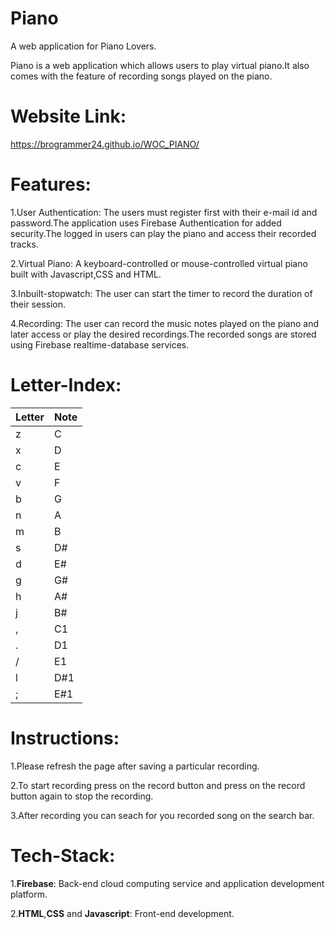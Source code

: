 # Piano
A web application for Piano Lovers.

Piano is a web application which allows users to play virtual piano.It also comes with the feature of recording songs played on the piano.
# Website Link: 
 https://brogrammer24.github.io/WOC_PIANO/
# Features:
1.User Authentication: The users must register first with their e-mail id and password.The application uses Firebase Authentication for added security.The logged in users can play the piano and access their recorded tracks.

2.Virtual Piano: A keyboard-controlled or mouse-controlled virtual piano built with Javascript,CSS and HTML.

3.Inbuilt-stopwatch: The user can start the timer to record the duration of their session.

4.Recording: The user can record the music notes played on the piano and later access or play the desired recordings.The recorded songs are stored using Firebase realtime-database services.
# Letter-Index:
|Letter| Note  |
|------|-------|
|  z   |   C   |
|  x   |   D   |
|  c   |   E   |
|  v   |   F   |
|  b   |   G   |
|  n   |   A   |
|  m   |   B   |
|  s   |   D#  |
|  d   |   E#  |
|  g   |   G#  |
|  h   |   A#  |
|  j   |   B#  |
|  ,   |   C1  |
|  .   |   D1  |
|  /   |   E1  |
|  l   |   D#1 |
|  ;   |   E#1 |

# Instructions:
1.Please refresh the page after saving a particular recording.

2.To start recording press on the record button and press on the record button again to stop the recording.

3.After recording you can seach for you recorded song on the search bar.
# Tech-Stack:
1.**Firebase**: Back-end cloud computing service and application development platform.

2.**HTML**,**CSS** and **Javascript**: Front-end development.
